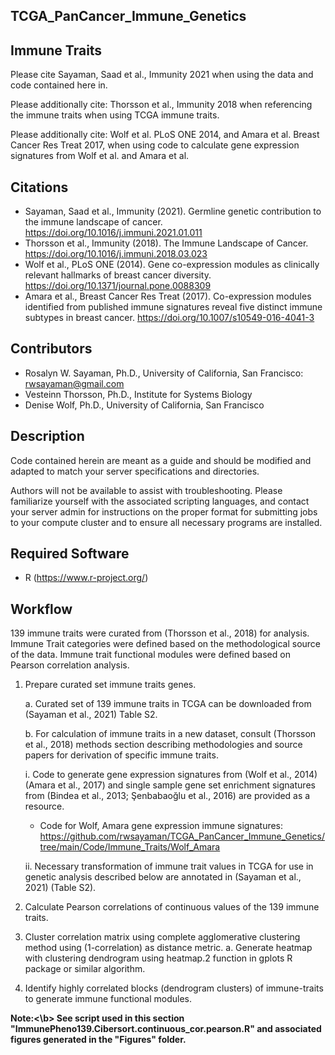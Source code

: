 ## TCGA_PanCancer_Immune_Genetics

## Immune Traits

Please cite Sayaman, Saad et al., Immunity 2021 when using the data and code contained here in. 

Please additionally cite: Thorsson et al., Immunity 2018 when referencing the immune traits when using TCGA immune traits.

Please additionally cite: Wolf et al. PLoS ONE 2014, and Amara et al. Breast Cancer Res Treat 2017, when using code to calculate gene expression signatures from Wolf et al. and Amara et al.


## Citations
* Sayaman, Saad et al., Immunity (2021). Germline genetic contribution to the immune landscape of cancer. https://doi.org/10.1016/j.immuni.2021.01.011
* Thorsson et al., Immunity (2018). The Immune Landscape of Cancer. https://doi.org/10.1016/j.immuni.2018.03.023
* Wolf et al., PLoS ONE (2014). Gene co-expression modules as clinically relevant hallmarks of breast cancer diversity. https://doi.org/10.1371/journal.pone.0088309
* Amara et al., Breast Cancer Res Treat (2017). Co-expression modules identified from published immune signatures reveal five distinct immune subtypes in breast cancer.  https://doi.org/10.1007/s10549-016-4041-3

## Contributors
* Rosalyn W. Sayaman, Ph.D., University of California, San Francisco: rwsayaman@gmail.com
* Vesteinn Thorsson, Ph.D., Institute for Systems Biology
* Denise Wolf, Ph.D., University of California, San Francisco


## Description
Code contained herein are meant as a guide and should be modified and adapted to match your server specifications and directories.

Authors will not be available to assist with troubleshooting. Please familiarize yourself with the associated scripting languages, and contact your server admin for instructions on the proper format for submitting jobs to your compute cluster and to ensure all necessary programs are installed.


## Required Software
* R (https://www.r-project.org/)


## Workflow

139 immune traits were curated from (Thorsson et al., 2018) for analysis. Immune Trait categories were defined based on the methodological source of the data. Immune trait functional modules were defined based on Pearson correlation analysis.

1.	Prepare curated set immune traits genes.

    a.	Curated set of 139 immune traits in TCGA can be downloaded from (Sayaman et al., 2021) Table S2. 
      
    b.	For calculation of immune traits in a new dataset, consult  (Thorsson et al., 2018) methods section describing methodologies and source papers for derivation of specific immune traits.	
            
    i. Code to generate gene expression signatures from (Wolf et al., 2014) (Amara et al., 2017) and single sample gene set enrichment signatures from (Bindea et al., 2013; Şenbabaoğlu et al., 2016) are provided as a resource.
    
    * Code for Wolf, Amara gene expression immune signatures: https://github.com/rwsayaman/TCGA_PanCancer_Immune_Genetics/tree/main/Code/Immune_Traits/Wolf_Amara
            
    ii. Necessary transformation of immune trait values in TCGA for use in genetic analysis described below are annotated in (Sayaman et al., 2021)  (Table S2).


2.	Calculate Pearson correlations of continuous values of the 139 immune traits. 
3.	Cluster correlation matrix using complete agglomerative clustering method using (1-correlation) as distance metric.
a.	Generate heatmap with clustering dendrogram using heatmap.2 function in gplots R package or similar algorithm.
4.	Identify highly correlated blocks (dendrogram clusters) of immune-traits to generate immune functional modules.

<b>Note:<\b> 	See script used in this section "ImmunePheno139.Cibersort.continuous_cor.pearson.R" and associated figures generated in the "Figures" folder.

